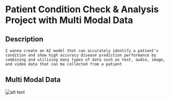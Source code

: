 # Patient Condition Check & Analysis Project with Multi Modal Data
## Description
```I wanna create an AI model that can accurately identify a patient's condition and show high accuracy disease prediction performance by combining and utilizing many types of data such as text, audio, image, and video data that can be collected from a patient```
## Multi Modal Data

![alt text]([https://search.pstatic.net/common?type=o&size=352x196&quality=75&direct=true&src=https%3A%2F%2Fg-grafolio.pstatic.net%2F20200930_130%2F1601440149609fM7rs_JPEG%2FLRM_EXPORT_202157600262457_20190420_193233200.jpeg%3Ftype%3Df804_452](https://seunghan96.github.io/assets/img/study/img7.png))
